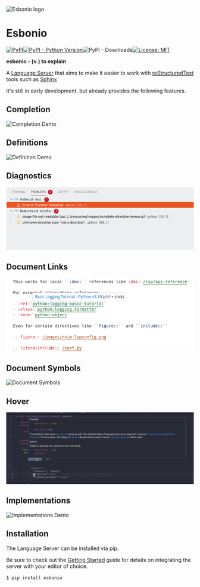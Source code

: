 ![Esbonio logo](https://github.com/swyddfa/esbonio/blob/release/resources/io.github.swyddfa.Esbonio.svg?raw=true)
# Esbonio

[![PyPI](https://img.shields.io/pypi/v/esbonio?style=flat-square)](https://pypi.org/project/esbonio)[![PyPI - Python Version](https://img.shields.io/pypi/pyversions/esbonio?style=flat-square)](https://pypi.org/project/esbonio)![PyPI - Downloads](https://img.shields.io/pypi/dm/esbonio?style=flat-square)[![License: MIT](https://img.shields.io/badge/license-MIT-blue.svg?style=flat-square)](https://github.com/swyddfa/esbonio/blob/develop/lib/esbonio/LICENSE)

**esbonio - (v.) to explain**

A [Language Server](https://microsoft.github.io/language-server-protocol/) that aims to make it easier to work with [reStructuredText](https://docutils.sourceforge.io/rst.html) tools such as [Sphinx](https://www.sphinx-doc.org/en/master/)

It's still in early development, but already provides the following features.

## Completion

![Completion Demo](https://github.com/swyddfa/esbonio/raw/release/resources/images/completion-demo.gif)

## Definitions

![Definition Demo](https://github.com/swyddfa/esbonio/raw/release/resources/images/definition-demo.gif)


## Diagnostics

![Diagnostics Demo](https://github.com/swyddfa/esbonio/raw/release/resources/images/diagnostic-sphinx-errors-demo.png)

## Document Links

![Document Link Demo](https://github.com/swyddfa/esbonio/raw/release/resources/images/document-links-demo.png)

## Document Symbols

![Document Symbols](https://github.com/swyddfa/esbonio/raw/release/resources/images/document-symbols-demo.png)

## Hover

![Hover Demo](https://github.com/swyddfa/esbonio/raw/release/resources/images/hover-demo.png)

## Implementations

![Implementations Demo](https://github.com/swyddfa/esbonio/raw/release/resources/images/implementation-demo.gif)
## Installation

The Language Server can be installed via pip.

Be sure to check out the [Getting Started](https://swyddfa.github.io/esbonio/docs/latest/en/lsp/getting-started.html) guide for details on integrating the server with your editor of choice.

```
$ pip install esbonio
```
